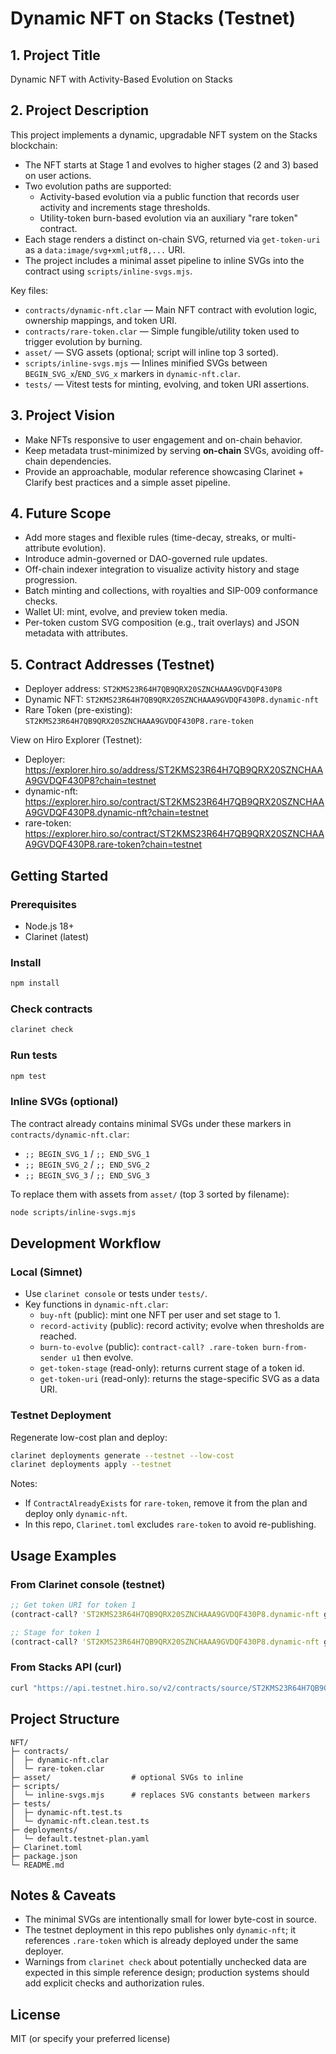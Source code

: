 # Dynamic NFT on Stacks (Testnet)

## 1. Project Title

Dynamic NFT with Activity-Based Evolution on Stacks

## 2. Project Description

This project implements a dynamic, upgradable NFT system on the Stacks blockchain:

- The NFT starts at Stage 1 and evolves to higher stages (2 and 3) based on user actions.
- Two evolution paths are supported:
  - Activity-based evolution via a public function that records user activity and increments stage thresholds.
  - Utility-token burn-based evolution via an auxiliary "rare token" contract.
- Each stage renders a distinct on-chain SVG, returned via `get-token-uri` as a `data:image/svg+xml;utf8,...` URI.
- The project includes a minimal asset pipeline to inline SVGs into the contract using `scripts/inline-svgs.mjs`.

Key files:
- `contracts/dynamic-nft.clar` — Main NFT contract with evolution logic, ownership mappings, and token URI.
- `contracts/rare-token.clar` — Simple fungible/utility token used to trigger evolution by burning.
- `asset/` — SVG assets (optional; script will inline top 3 sorted). 
- `scripts/inline-svgs.mjs` — Inlines minified SVGs between `BEGIN_SVG_x`/`END_SVG_x` markers in `dynamic-nft.clar`.
- `tests/` — Vitest tests for minting, evolving, and token URI assertions.

## 3. Project Vision

- Make NFTs responsive to user engagement and on-chain behavior.
- Keep metadata trust-minimized by serving **on-chain** SVGs, avoiding off-chain dependencies.
- Provide an approachable, modular reference showcasing Clarinet + Clarify best practices and a simple asset pipeline.

## 4. Future Scope

- Add more stages and flexible rules (time-decay, streaks, or multi-attribute evolution).
- Introduce admin-governed or DAO-governed rule updates.
- Off-chain indexer integration to visualize activity history and stage progression.
- Batch minting and collections, with royalties and SIP-009 conformance checks.
- Wallet UI: mint, evolve, and preview token media.
- Per-token custom SVG composition (e.g., trait overlays) and JSON metadata with attributes.

## 5. Contract Addresses (Testnet)

- Deployer address: `ST2KMS23R64H7QB9QRX20SZNCHAAA9GVDQF430P8`
- Dynamic NFT: `ST2KMS23R64H7QB9QRX20SZNCHAAA9GVDQF430P8.dynamic-nft`
- Rare Token (pre-existing): `ST2KMS23R64H7QB9QRX20SZNCHAAA9GVDQF430P8.rare-token`

View on Hiro Explorer (Testnet):
- Deployer: https://explorer.hiro.so/address/ST2KMS23R64H7QB9QRX20SZNCHAAA9GVDQF430P8?chain=testnet
- dynamic-nft: https://explorer.hiro.so/contract/ST2KMS23R64H7QB9QRX20SZNCHAAA9GVDQF430P8.dynamic-nft?chain=testnet
- rare-token: https://explorer.hiro.so/contract/ST2KMS23R64H7QB9QRX20SZNCHAAA9GVDQF430P8.rare-token?chain=testnet

## Getting Started

### Prerequisites
- Node.js 18+
- Clarinet (latest)

### Install
```bash
npm install
```

### Check contracts
```bash
clarinet check
```

### Run tests
```bash
npm test
```

### Inline SVGs (optional)
The contract already contains minimal SVGs under these markers in `contracts/dynamic-nft.clar`:
- `;; BEGIN_SVG_1` / `;; END_SVG_1`
- `;; BEGIN_SVG_2` / `;; END_SVG_2`
- `;; BEGIN_SVG_3` / `;; END_SVG_3`

To replace them with assets from `asset/` (top 3 sorted by filename):
```bash
node scripts/inline-svgs.mjs
```

## Development Workflow

### Local (Simnet)
- Use `clarinet console` or tests under `tests/`.
- Key functions in `dynamic-nft.clar`:
  - `buy-nft` (public): mint one NFT per user and set stage to 1.
  - `record-activity` (public): record activity; evolve when thresholds are reached.
  - `burn-to-evolve` (public): `contract-call? .rare-token burn-from-sender u1` then evolve.
  - `get-token-stage` (read-only): returns current stage of a token id.
  - `get-token-uri` (read-only): returns the stage-specific SVG as a data URI.

### Testnet Deployment
Regenerate low-cost plan and deploy:
```bash
clarinet deployments generate --testnet --low-cost
clarinet deployments apply --testnet
```
Notes:
- If `ContractAlreadyExists` for `rare-token`, remove it from the plan and deploy only `dynamic-nft`.
- In this repo, `Clarinet.toml` excludes `rare-token` to avoid re-publishing.

## Usage Examples

### From Clarinet console (testnet)
```clj
;; Get token URI for token 1
(contract-call? 'ST2KMS23R64H7QB9QRX20SZNCHAAA9GVDQF430P8.dynamic-nft get-token-uri u1)

;; Stage for token 1
(contract-call? 'ST2KMS23R64H7QB9QRX20SZNCHAAA9GVDQF430P8.dynamic-nft get-token-stage u1)
```

### From Stacks API (curl)
```bash
curl "https://api.testnet.hiro.so/v2/contracts/source/ST2KMS23R64H7QB9QRX20SZNCHAAA9GVDQF430P8/dynamic-nft"
```

## Project Structure

```
NFT/
├─ contracts/
│  ├─ dynamic-nft.clar
│  └─ rare-token.clar
├─ asset/                  # optional SVGs to inline
├─ scripts/
│  └─ inline-svgs.mjs      # replaces SVG constants between markers
├─ tests/
│  ├─ dynamic-nft.test.ts
│  └─ dynamic-nft.clean.test.ts
├─ deployments/
│  └─ default.testnet-plan.yaml
├─ Clarinet.toml
├─ package.json
└─ README.md
```

## Notes & Caveats

- The minimal SVGs are intentionally small for lower byte-cost in source.
- The testnet deployment in this repo publishes only `dynamic-nft`; it references `.rare-token` which is already deployed under the same deployer.
- Warnings from `clarinet check` about potentially unchecked data are expected in this simple reference design; production systems should add explicit checks and authorization rules.

## License

MIT (or specify your preferred license)
